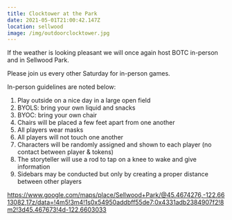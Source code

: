 ```yaml
---
title: Clocktower at the Park
date: 2021-05-01T21:00:42.147Z
location: sellwood
image: /img/outdoorclocktower.jpg
---
```

If the weather is looking pleasant we will once again host BOTC in-person and in Sellwood Park.


Please join us every other Saturday for in-person games.



In-person guidelines are noted below:



1. Play outside on a nice day in a large open field
2. BYOLS: bring your own liquid and snacks
3. BYOC: bring your own chair
4. Chairs will be placed a few feet apart from one another
5. All players wear masks
6. All players will not touch one another
7. Characters will be randomly assigned and shown to each player (no contact between player & tokens)
8. The storyteller will use a rod to tap on a knee to wake and give information
9. Sidebars may be conducted but only by creating a proper distance between other players



https://www.google.com/maps/place/Sellwood+Park/@45.4674276,-122.6613082,17z/data=!4m5!3m4!1s0x54950addbff55de7:0x4331adb2384907f2!8m2!3d45.467673!4d-122.6603033